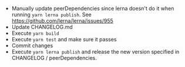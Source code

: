- Manually update peerDependencies since lerna doesn't do it when running `yarn lerna publish`. See https://github.com/lerna/lerna/issues/955
- Update CHANGELOG.md
- Execute `yarn build`
- Execute `yarn test` and make sure it passes
- Commit changes
- Execute `yarn lerna publish` and release the new version specified in CHANGELOG / peerDependencies.
